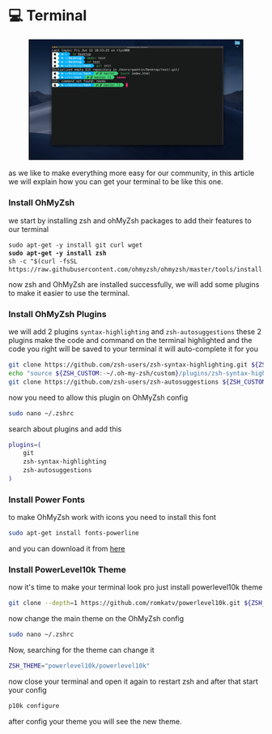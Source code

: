 # 💻 Terminal

<figure><img src="../.gitbook/assets/image.png" alt=""><figcaption></figcaption></figure>

as we like to make everything more easy for our community, in this article we will explain how you can get your terminal to be like this one.

### Install OhMyZsh

we start by installing zsh and ohMyZsh packages to add their features to our terminal&#x20;

<pre class="language-bash"><code class="lang-bash">sudo apt-get -y install git curl wget
<strong>sudo apt-get -y install zsh
</strong>sh -c "$(curl -fsSL https://raw.githubusercontent.com/ohmyzsh/ohmyzsh/master/tools/install.sh)"
</code></pre>

now zsh and OhMyZsh are installed successfully, we will add some plugins to make it easier to use the terminal.

### Install OhMyZsh Plugins

we will add 2 plugins `syntax-highlighting` and `zsh-autosuggestions` these 2 plugins make the code and command on the terminal highlighted and the code you right will be saved to your terminal it will auto-complete it for you

```bash
git clone https://github.com/zsh-users/zsh-syntax-highlighting.git ${ZSH_CUSTOM:-~/.oh-my-zsh/custom}/plugins/zsh-syntax-highlighting
echo "source ${ZSH_CUSTOM:-~/.oh-my-zsh/custom}/plugins/zsh-syntax-highlightingzsh-syntax-highlighting.zsh" >> ${ZDOTDIR:-$HOME}/.zshrc
git clone https://github.com/zsh-users/zsh-autosuggestions ${ZSH_CUSTOM:-~/.oh-my-zsh/custom}/plugins/zsh-autosuggestions
```

now you need to allow this plugin on OhMyZsh config

```bash
sudo nano ~/.zshrc
```

search about plugins and add this

```bash
plugins=( 
    git
    zsh-syntax-highlighting
    zsh-autosuggestions
)
```

### Install Power Fonts

to make OhMyZsh work with icons you need to install this font&#x20;

```bash
sudo apt-get install fonts-powerline
```

and you can download it from [here](https://github.com/romkatv/powerlevel10k#manual-font-installation)

### Install PowerLevel10k Theme

now it's time to make your terminal look pro just install powerlevel10k theme

```bash
git clone --depth=1 https://github.com/romkatv/powerlevel10k.git ${ZSH_CUSTOM:-$HOME/.oh-my-zsh/custom}/themes/powerlevel10k
```

now change the main theme on the OhMyZsh config

```bash
sudo nano ~/.zshrc
```

Now, searching for the theme can change it

```bash
ZSH_THEME="powerlevel10k/powerlevel10k"
```

now close your terminal and open it again to restart zsh and after that start your config

```bash
p10k configure
```

after config your theme you will see the new theme.
